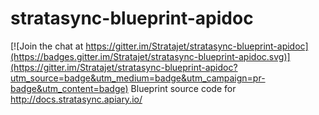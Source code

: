 # stratasync-blueprint-apidoc

[![Join the chat at https://gitter.im/Stratajet/stratasync-blueprint-apidoc](https://badges.gitter.im/Stratajet/stratasync-blueprint-apidoc.svg)](https://gitter.im/Stratajet/stratasync-blueprint-apidoc?utm_source=badge&utm_medium=badge&utm_campaign=pr-badge&utm_content=badge)
Blueprint source code for http://docs.stratasync.apiary.io/
